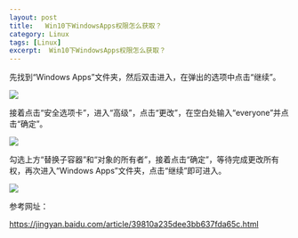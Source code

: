 ```yaml
---
layout: post
title:   Win10下WindowsApps权限怎么获取？  
category: Linux
tags: [Linux]
excerpt:  Win10下WindowsApps权限怎么获取？
---
```


先找到“Windows Apps”文件夹，然后双击进入，在弹出的选项中点击“继续”。

![](http://www.nangongyibin.com/assets/images/wpg1.png)


接着点击“安全选项卡”，进入“高级”，点击“更改”，在空白处输入“everyone”并点击“确定”。


![](http://www.nangongyibin.com/assets/images/wpg2.png)

勾选上方“替换子容器”和“对象的所有者”，接着点击“确定”，等待完成更改所有权，再次进入“Windows Apps”文件夹，点击“继续”即可进入。


![](http://www.nangongyibin.com/assets/images/wpg3.png)

参考网址：

<https://jingyan.baidu.com/article/39810a235dee3bb637fda65c.html>
